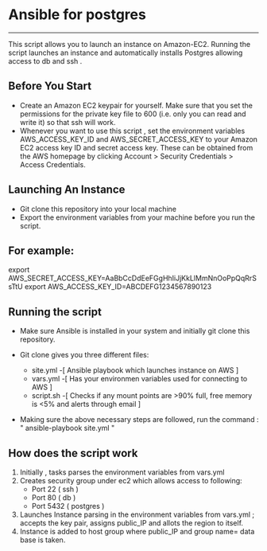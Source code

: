 # Ansible for postgres
---------------
This script allows you to launch an instance on Amazon-EC2. Running the script launches an instance and automatically installs Postgres allowing access to db and ssh . 

Before You Start
---------------
- Create an Amazon EC2 keypair for yourself. Make sure that you set the permissions for the private key file to 600 (i.e. only you can read and write it) so that ssh will work.
- Whenever you want to use this script , set the environment variables AWS_ACCESS_KEY_ID and AWS_SECRET_ACCESS_KEY to your Amazon EC2 access key ID and secret access key. These can be obtained from the AWS homepage by clicking Account > Security Credentials > Access Credentials.

Launching An Instance
---------------
- Git clone this repository into your local machine
- Export the environment variables from your machine before you run the script.

For example:
----------
export AWS_SECRET_ACCESS_KEY=AaBbCcDdEeFGgHhIiJjKkLlMmNnOoPpQqRrSsTtU
export AWS_ACCESS_KEY_ID=ABCDEFG1234567890123

Running the script
---------------
- Make sure Ansible is installed in your system and initially git clone this repository.
- Git clone gives you three different files:
    - site.yml -[ Ansible playbook which launches instance on AWS ]
    - vars.yml -[ Has your environmen variables used for connecting to AWS ]
    - script.sh -[ Checks if any mount points are >90% full, free memory is <5% and alerts through email ]

- Making sure the above necessary steps are followed, run the command :
      " ansible-playbook site.yml "

How does the script work
--------------------
1. Initially , tasks parses the environment variables from vars.yml
2. Creates security group under ec2 which allows access to following:
     - Port 22 ( ssh )
     - Port 80 ( db )
     - Port 5432 ( postgres )
3. Launches Instance parsing in the environment variables from vars.yml ; accepts the key pair, assigns public_IP and allots the region to itself.
4. Instance is added to host group where public_IP and group name= data base is taken.
 

